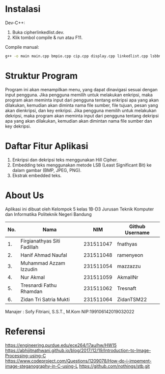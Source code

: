 # Instalasi
Dev-C++: 
1. Buka cipherlinkedlist.dev.
2. Klik tombol compile & run atau F11.

Compile manual:
```sh
g++ -o main main.cpp bmpio.cpp cip.cpp display.cpp linkedlist.cpp lsbbmp.cpp lsbjpeg.cpp lsbpng.cpp
```

# Struktur Program
Program ini akan menampilkan menu, yang dapat dinavigasi sesuai dengan input pengguna.
Jika pengguna memilih untuk melakukan enkripsi, maka program akan meminta input dari pengguna tentang enkripsi apa yang akan dilakukan, kemudian akan diminta nama file sumber, file tujuan, pesan yang akan dienkripsi, dan key enkripsi.
Jika pengguna memilih untuk melakukan dekripsi, maka program akan meminta input dari pengguna tentang dekripsi apa yang akan dilakukan, kemudian akan dimintan nama file sumber dan key dekripsi.

# Daftar Fitur Aplikasi
1. Enkripsi dan dekripsi teks menggunakan Hill Cipher.
2. Embedding teks menggunakan metode LSB (Least Significant Bit) ke dalam gambar (BMP, JPEG, PNG).
3. Ekstrak embedded teks.

# About Us
Aplikasi ini dibuat oleh Kelompok 5 kelas 1B-D3 Jurusan Teknik Komputer dan Informatika
Politeknik Negeri Bandung 

| No. | Nama                        | NIM        | Github Username |
| --- | --------------------------- | ---------- | --------------- |
| 1.  | Firgianathyas Siti Fadillah | 231511047  | fnathyas        |
| 2.  | Hanif Ahmad Naufal          | 231511048  | ramenyeon       |
| 3.  | Muhammad Azzam Izzudin      | 231511054  | mazzazzu        |
| 4.  | Nur Akmal                   | 231511059  | AkmallNr        |
| 5.  | Tresnardi Fathu Rhamdan     | 231511062  | Tresnaft        |
| 6.  | Zidan Tri Satria Mukti      | 231511064  | ZidanTSM22      |

Manajer : Sofy Fitriani, S.S.T., M.Kom NIP:199106142019032022

# Referensi
https://engineering.purdue.edu/ece264/17au/hw/HW15
https://abhijitnathwani.github.io/blog/2017/12/19/Introduction-to-Image-Processing-using-C
https://www.codeproject.com/Questions/1209078/How-do-i-impement-image-steganography-in-C-using-L
https://github.com/nothings/stb.git
